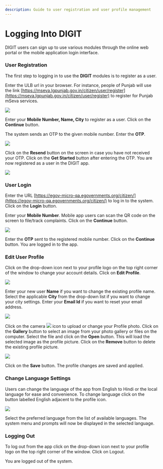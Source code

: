 ```yaml
---
description: Guide to user registration and user profile management
---
```


# Logging Into DIGIT

DIGIT users can sign up to use various modules through the online web portal or the mobile application login interface.

### User Registration

The first step to logging in to use the **DIGIT** modules is to register as a user.

Enter the ULB url in your browser. For instance, people of Punjab will use the link [https://mseva.lgpunjab.gov.in/citizen/user/register](https://mseva.lgpunjab.gov.in/citizen/user/register) to register for Punjab mSeva services.

![](https://docs.google.com/drawings/u/0/d/sCySEn2c6u0FD_9SmYqV9XA/image?w=624&h=379&rev=1&ac=1&parent=1pR9OLsrbm5UDtHSuq-Iv2BM78gUTwagbwGpCMGdeqrg)

Enter your **Mobile Number, Name, City** to register as a user. Click on the **Continue** button.

The system sends an OTP to the given mobile number. Enter the **OTP**.

![](https://docs.google.com/drawings/u/0/d/s2T32WcZI52UesXbpGgcd5Q/image?w=624&h=333&rev=1&ac=1&parent=1pR9OLsrbm5UDtHSuq-Iv2BM78gUTwagbwGpCMGdeqrg)

Click on the **Resend** button on the screen in case you have not received your OTP. Click on the **Get Started** button after entering the OTP. You are now registered as a user in the DIGIT app.

![](https://docs.google.com/drawings/u/0/d/sNyb8dw-xIYxcNLqvo3_d8w/image?w=624&h=349&rev=1&ac=1&parent=1pR9OLsrbm5UDtHSuq-Iv2BM78gUTwagbwGpCMGdeqrg)

### User Login

Enter the URL [https://egov-micro-qa.egovernments.org/citizen/](https://egov-micro-qa.egovernments.org/citizen/) to log in to the system. Click on the **Login** button.

Enter your **Mobile Number**. Mobile app users can scan the QR code on the screen to file/track complaints. Click on the **Continue** button.

![](https://docs.google.com/drawings/u/0/d/s7OCFfVMKFIftTROaEpzaug/image?w=624&h=364&rev=1&ac=1&parent=1pR9OLsrbm5UDtHSuq-Iv2BM78gUTwagbwGpCMGdeqrg)

Enter the **OTP** sent to the registered mobile number. Click on the **Continue** button. You are logged in to the app.

### Edit User Profile

Click on the drop-down icon next to your profile logo on the top right corner of the window to change your account details. Click on **Edit Profile**.

![](https://docs.google.com/drawings/u/0/d/sFKAsXe9liLY7Lo0M8W9t4g/image?w=624&h=276&rev=1&ac=1&parent=1pR9OLsrbm5UDtHSuq-Iv2BM78gUTwagbwGpCMGdeqrg)

Enter your new user **Name** if you want to change the existing profile name. Select the applicable **City** from the drop-down list if you want to change your city settings. Enter your **Email Id** if you want to reset your email address.

![](https://docs.google.com/drawings/u/0/d/sBqvSnRMTqVKhmjaDMEJLYA/image?w=624&h=281&rev=1&ac=1&parent=1pR9OLsrbm5UDtHSuq-Iv2BM78gUTwagbwGpCMGdeqrg)

Click on the camera ![](https://lh4.googleusercontent.com/TByzXzqFM0xmlOY171TFHKEst3YNcF6R-xQPlvOT5IJaD-nucFOcwTp4xeZn94Lwp2eEJ8w_xO_QR5g7ZEjnuGEq8EMJSi7rVw3T_m-qdkfQrS_sEA_duHIC4nKAfa2yTLS35hSA) icon to upload or change your Profile photo. Click on the **Gallery** button to select an image from your photo gallery or files on the computer. Select the file and click on the **Open** button. This will load the selected image as the profile picture. Click on the **Remove** button to delete the existing profile picture.

![](https://lh5.googleusercontent.com/UmbDvYrrd1YR2kFw_T1iygV1tbJ_dmY3MLm1-d-YivLrFzlQEpJHJ0Fp0eBm-E07oowkR0JOhdiPhWQLHRXl8wQlVEiXBGahoT1cnvfpmtSHeGTddpxVXWoHqt1WAaM6DFRP0VZq)

Click on the **Save** button. The profile changes are saved and applied.

### Change Language Settings

Users can change the language of the app from English to Hindi or the local language for ease and convenience. To change language click on the button labelled English adjacent to the profile icon.

![](https://lh5.googleusercontent.com/8RLiQNz0rnEHUlMqYyd12AiUNunpCVq2fGCwx6RUJo1NdQzBe8PhM23Ve-I1Ie8u_QRfNayWxdco2mvf2vcNMIRri1BBZarqYX4UY_cZ6BAg-ah1MFOBnMz9-oZTjFUdgLljN2GE)

Select the preferred language from the list of available languages. The system menu and prompts will now be displayed in the selected language.

### Logging Out

To log out from the app click on the drop-down icon next to your profile logo on the top right corner of the window. Click on Logout.

You are logged out of the system.

